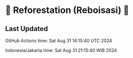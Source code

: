 
# 🌳 Reforestation (Reboisasi) 🌲

## Last Updated

GitHub Actions time: Sat Aug 31 14:15:40 UTC 2024

Indonesia/Jakarta time: Sat Aug 31 21:15:40 WIB 2024
